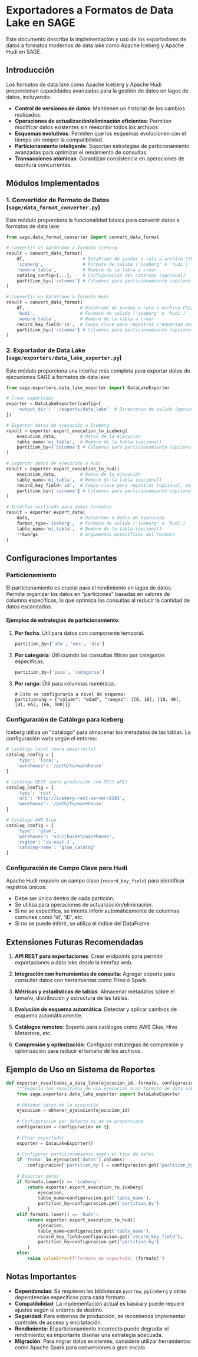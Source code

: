 # Exportadores a Formatos de Data Lake en SAGE

Este documento describe la implementación y uso de los exportadores de datos a formatos modernos de data lake como Apache Iceberg y Apache Hudi en SAGE.

## Introducción

Los formatos de data lake como Apache Iceberg y Apache Hudi proporcionan capacidades avanzadas para la gestión de datos en lagos de datos, incluyendo:

- **Control de versiones de datos**: Mantienen un historial de los cambios realizados.
- **Operaciones de actualización/eliminación eficientes**: Permiten modificar datos existentes sin reescribir todos los archivos.
- **Esquemas evolutivos**: Permiten que los esquemas evolucionen con el tiempo sin romper la compatibilidad.
- **Particionamiento inteligente**: Soportan estrategias de particionamiento avanzadas para optimizar el rendimiento de consultas.
- **Transacciones atómicas**: Garantizan consistencia en operaciones de escritura concurrentes.

## Módulos Implementados

### 1. Convertidor de Formato de Datos (`sage/data_format_converter.py`)

Este módulo proporciona la funcionalidad básica para convertir datos a formatos de data lake:

```python
from sage.data_format_converter import convert_data_format

# Convertir un DataFrame a formato Iceberg
result = convert_data_format(
    df,                      # DataFrame de pandas o ruta a archivo CSV/Excel
    'iceberg',               # Formato de salida ('iceberg' o 'hudi')
    'nombre_tabla',          # Nombre de la tabla a crear
    catalog_config={...},    # Configuración del catálogo (opcional)
    partition_by=['columna'] # Columnas para particionamiento (opcional)
)

# Convertir un DataFrame a formato Hudi
result = convert_data_format(
    df,                     # DataFrame de pandas o ruta a archivo CSV/Excel 
    'hudi',                 # Formato de salida ('iceberg' o 'hudi')
    'nombre_tabla',         # Nombre de la tabla a crear
    record_key_field='id',  # Campo clave para registros (requerido para Hudi)
    partition_by=['columna'] # Columnas para particionamiento (opcional)
)
```

### 2. Exportador de Data Lake (`sage/exporters/data_lake_exporter.py`)

Este módulo proporciona una interfaz más completa para exportar datos de ejecuciones SAGE a formatos de data lake:

```python
from sage.exporters.data_lake_exporter import DataLakeExporter

# Crear exportador
exporter = DataLakeExporter(config={
    'output_dir': './exports/data_lake'  # Directorio de salida (opcional)
})

# Exportar datos de ejecución a Iceberg
result = exporter.export_execution_to_iceberg(
    execution_data,         # Datos de la ejecución
    table_name='mi_tabla',  # Nombre de la tabla (opcional)
    partition_by=['columna'] # Columnas para particionamiento (opcional)
)

# Exportar datos de ejecución a Hudi
result = exporter.export_execution_to_hudi(
    execution_data,         # Datos de la ejecución
    table_name='mi_tabla',  # Nombre de la tabla (opcional)
    record_key_field='id',  # Campo clave para registros (opcional, se infiere)
    partition_by=['columna'] # Columnas para particionamiento (opcional)
)

# Interfaz unificada para ambos formatos
result = exporter.export_data(
    data,                   # DataFrame o datos de ejecución
    format_type='iceberg',  # Formato de salida ('iceberg' o 'hudi')
    table_name='mi_tabla',  # Nombre de la tabla (opcional)
    **kwargs                # Argumentos específicos del formato
)
```

## Configuraciones Importantes

### Particionamiento

El particionamiento es crucial para el rendimiento en lagos de datos. Permite organizar los datos en "particiones" basadas en valores de columna específicos, lo que optimiza las consultas al reducir la cantidad de datos escaneados.

#### Ejemplos de estrategias de particionamiento:

1. **Por fecha**: Útil para datos con componente temporal.
   ```python
   partition_by=['año', 'mes', 'dia']
   ```

2. **Por categoría**: Útil cuando las consultas filtran por categorías específicas.
   ```python
   partition_by=['pais', 'categoria']
   ```

3. **Por rango**: Útil para columnas numéricas.
   ```
   # Esto se configuraría a nivel de esquema:
   partitioning = {"column": "edad", "ranges": [[0, 18], [19, 40], [41, 65], [66, 100]]}
   ```

### Configuración de Catálogo para Iceberg

Iceberg utiliza un "catálogo" para almacenar los metadatos de las tablas. La configuración varía según el entorno:

```python
# Catálogo local (para desarrollo)
catalog_config = {
    'type': 'local',
    'warehouse': '/path/to/warehouse'
}

# Catálogo REST (para producción con REST API)
catalog_config = {
    'type': 'rest',
    'uri': 'http://iceberg-rest-server:8181',
    'warehouse': '/path/to/warehouse'
}

# Catálogo AWS Glue
catalog_config = {
    'type': 'glue',
    'warehouse': 's3://bucket/warehouse',
    'region': 'us-east-1',
    'catalog-name': 'glue_catalog'
}
```

### Configuración de Campo Clave para Hudi

Apache Hudi requiere un campo clave (`record_key_field`) para identificar registros únicos:

- Debe ser único dentro de cada partición.
- Se utiliza para operaciones de actualización/eliminación.
- Si no se especifica, se intenta inferir automáticamente de columnas comunes como 'id', 'ID', etc.
- Si no se puede inferir, se utiliza el índice del DataFrame.

## Extensiones Futuras Recomendadas

1. **API REST para exportaciones**: Crear endpoints para permitir exportaciones a data lake desde la interfaz web.

2. **Integración con herramientas de consulta**: Agregar soporte para consultar datos con herramientas como Trino o Spark.

3. **Métricas y estadísticas de tablas**: Almacenar metadatos sobre el tamaño, distribución y estructura de las tablas.

4. **Evolución de esquema automática**: Detectar y aplicar cambios de esquema automáticamente.

5. **Catálogos remotos**: Soporte para catálogos como AWS Glue, Hive Metastore, etc.

6. **Compresión y optimización**: Configurar estrategias de compresión y optimización para reducir el tamaño de los archivos.

## Ejemplo de Uso en Sistema de Reportes

```python
def exportar_resultados_a_data_lake(ejecucion_id, formato, configuracion=None):
    """Exporta los resultados de una ejecución a un formato de data lake"""
    from sage.exporters.data_lake_exporter import DataLakeExporter
    
    # Obtener datos de la ejecución
    ejecucion = obtener_ejecucion(ejecucion_id)
    
    # Configuración por defecto si no se proporciona
    configuracion = configuracion or {}
    
    # Crear exportador
    exporter = DataLakeExporter()
    
    # Configurar particionamiento según el tipo de datos
    if 'fecha' in ejecucion['datos'].columns:
        configuracion['partition_by'] = configuracion.get('partition_by') or ['fecha']
    
    # Exportar datos
    if formato.lower() == 'iceberg':
        return exporter.export_execution_to_iceberg(
            ejecucion,
            table_name=configuracion.get('table_name'),
            partition_by=configuracion.get('partition_by')
        )
    elif formato.lower() == 'hudi':
        return exporter.export_execution_to_hudi(
            ejecucion,
            table_name=configuracion.get('table_name'),
            record_key_field=configuracion.get('record_key_field'),
            partition_by=configuracion.get('partition_by')
        )
    else:
        raise ValueError(f"Formato no soportado: {formato}")
```

## Notas Importantes

- **Dependencias**: Se requieren las bibliotecas `pyarrow`, `pyiceberg` y otras dependencias específicas para cada formato.
- **Compatibilidad**: La implementación actual es básica y puede requerir ajustes según el entorno de destino.
- **Seguridad**: Para entornos de producción, se recomienda implementar controles de acceso y encriptación.
- **Rendimiento**: El particionamiento incorrecto puede degradar el rendimiento; es importante diseñar una estrategia adecuada.
- **Migración**: Para migrar datos existentes, considere utilizar herramientas como Apache Spark para conversiones a gran escala.